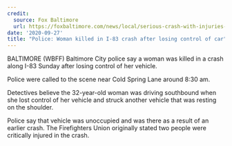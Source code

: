 ```yaml
---
credit:
  source: Fox Baltimore
  url: https://foxbaltimore.com/news/local/serious-crash-with-injuries-reported-along-i-83-in-baltimore-city
date: '2020-09-27'
title: "Police: Woman killed in I-83 crash after losing control of car"
---
```

BALTIMORE (WBFF) Baltimore City police say a woman was killed in a crash along I-83 Sunday after losing control of her vehicle.

Police were called to the scene near Cold Spring Lane around 8:30 am.

Detectives believe the 32-year-old woman was driving southbound when she lost control of her vehicle and struck another vehicle that was resting on the shoulder.

Police say that vehicle was unoccupied and was there as a result of an earlier crash. The Firefighters Union originally stated two people were critically injured in the crash.
